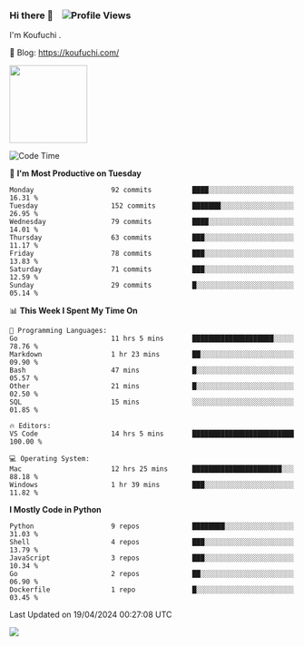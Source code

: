 ### Hi there 👋 &nbsp;&nbsp; ![Profile Views](https://komarev.com/ghpvc/?username=Koufuchi&base=200)

I'm Koufuchi . 

📔 Blog: <https://koufuchi.com/>

<img align="" height="137px" src="https://github-readme-stats-seven-nu-30.vercel.app/api?username=Koufuchi&hide=issues,contribs&show_icons=true&line_height=21&theme=radical&locale=en" />
<!-- <img align="" height="137px" src="https://github-readme-stats-seven-nu-30.vercel.app/api/top-langs/?username=Koufuchi&layout=compact&hide=blade,html,css,pug,scss&theme=radical&locale=en" /> -->

<!--START_SECTION:waka-->
![Code Time](http://img.shields.io/badge/Code%20Time-535%20hrs%2031%20mins-blue)

📅 **I'm Most Productive on Tuesday** 

```text
Monday                   92 commits          ████░░░░░░░░░░░░░░░░░░░░░   16.31 % 
Tuesday                  152 commits         ███████░░░░░░░░░░░░░░░░░░   26.95 % 
Wednesday                79 commits          ████░░░░░░░░░░░░░░░░░░░░░   14.01 % 
Thursday                 63 commits          ███░░░░░░░░░░░░░░░░░░░░░░   11.17 % 
Friday                   78 commits          ███░░░░░░░░░░░░░░░░░░░░░░   13.83 % 
Saturday                 71 commits          ███░░░░░░░░░░░░░░░░░░░░░░   12.59 % 
Sunday                   29 commits          █░░░░░░░░░░░░░░░░░░░░░░░░   05.14 % 
```


📊 **This Week I Spent My Time On** 

```text
💬 Programming Languages: 
Go                       11 hrs 5 mins       ████████████████████░░░░░   78.76 % 
Markdown                 1 hr 23 mins        ██░░░░░░░░░░░░░░░░░░░░░░░   09.90 % 
Bash                     47 mins             █░░░░░░░░░░░░░░░░░░░░░░░░   05.57 % 
Other                    21 mins             █░░░░░░░░░░░░░░░░░░░░░░░░   02.50 % 
SQL                      15 mins             ░░░░░░░░░░░░░░░░░░░░░░░░░   01.85 % 

🔥 Editors: 
VS Code                  14 hrs 5 mins       █████████████████████████   100.00 % 

💻 Operating System: 
Mac                      12 hrs 25 mins      ██████████████████████░░░   88.18 % 
Windows                  1 hr 39 mins        ███░░░░░░░░░░░░░░░░░░░░░░   11.82 % 
```

**I Mostly Code in Python** 

```text
Python                   9 repos             ████████░░░░░░░░░░░░░░░░░   31.03 % 
Shell                    4 repos             ███░░░░░░░░░░░░░░░░░░░░░░   13.79 % 
JavaScript               3 repos             ███░░░░░░░░░░░░░░░░░░░░░░   10.34 % 
Go                       2 repos             ██░░░░░░░░░░░░░░░░░░░░░░░   06.90 % 
Dockerfile               1 repo              █░░░░░░░░░░░░░░░░░░░░░░░░   03.45 % 
```




 Last Updated on 19/04/2024 00:27:08 UTC
<!--END_SECTION:waka-->

![](https://hit.yhype.me/github/profile?user_id=46078832)
